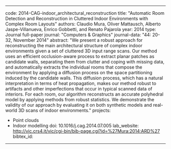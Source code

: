 ---

code: 2014-CAG-indoor_architectural_reconstruction
title: "Automatic Room Detection and Reconstruction in Cluttered Indoor Environments with Complex Room Layouts"
authors: Claudio Mura, Oliver Mattausch, Alberto Jaspe-Villanueva, Enrico Gobbetti, and Renato Pajarola
year: 2014
type: Journal full-paper
journal: "Computers & Graphics"
journal-data: "44: 20-32, November 2014"
abstract: "We present a robust approach for reconstructing the main architectural structure of complex indoor environments given a set of cluttered 3D input range scans. Our method uses an efficient occlusion-aware process to extract planar patches as candidate walls, separating them from clutter and coping with missing data, and automatically extracts the individual rooms that compose the environment by applying a diffusion process on the space partitioning induced by the candidate walls. This diffusion process, which has a natural interpretation in terms of heat propagation, makes our method robust to artifacts and other imperfections that occur in typical scanned data of interiors. For each room, our algorithm reconstructs an accurate polyhedral model by applying methods from robust statistics. We demonstrate the validity of our approach by evaluating it on both synthetic models and real-world 3D scans of indoor environments."
projects: 
 - Point clouds
 - Indoor modelling
doi: 10.1016/j.cag.2014.07.005
lab_website: http://vic.crs4.it/vic/cgi-bin/bib-page.cgi?id=%27Mura:2014:ARD%27
bibtex_id: 

---